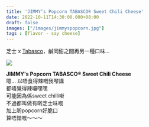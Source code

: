 ```yaml
---
title: 'JIMMY’s Popcorn TABASCO® Sweet Chili Cheese'
date: 2022-10-11T14:30:00.000+08:00
draft: false
images: ["/images/jimmyspopcorn.jpg"]
tags : [flavor - say cheese]
---
```


芝士 x [Tabasco](https://hidie.net/tabascomini/)，鹹同甜之間再另一種口味...  

![](/images/jimmyspopcorn1.jpg)

**JIMMY's Popcorn TABASCO® Sweet Chili Cheese**  
嗯... 以唔食得辣嘅我嚟講  
都唔覺得辣囉嘿嘿  
可能因為係sweet chilli啩  
不過都叫做有啲芝士味嘅  
加上啲popcorn好脆口  
算唔錯嘅～～～  
